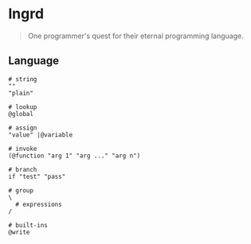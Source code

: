 # lngrd

> One programmer's quest for their eternal programming language.

## Language

    # string
    ""
    "plain"

    # lookup
    @global

    # assign
    "value" |@variable

    # invoke
    (@function "arg 1" "arg ..." "arg n")

    # branch
    if "test" "pass"

    # group
    \
      # expressions
    /

    # built-ins
    @write
